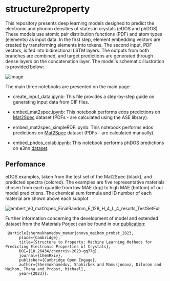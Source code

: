 # structure2property

This repository presents deep learning models designed to predict the electronic and phonon densities of states in crystals (eDOS and phDOS). These models use atomic pair distribution functions (PDF) and atom types (elements) as input data. In the first step, element embedding vectors are created by transforming elements into tokens. The second input, PDF vectors, is fed into bidirectional LSTM layers. The outputs from both branches are combined, and target predictions are generated through dense layers on the concatenation layer. The model's schematic illustration is provided below:

![image](https://github.com/dmamur/struct2prop/assets/129986239/61fdb6df-58f4-4c09-a0ef-829f6e6b10e9)

The main three notebooks are presented on the main page:
- create_input_data.ipynb: This file provides a step-by-step guide on generating input data from CIF files.

- embed_mat2spec.ipynb: This notebook performs edos predictions on [Mat2Spec](https://github.com/gomes-lab/Mat2Spec) dataset (PDFs - are calculated using the ASE library).
  
- embed_mat2spec_simpleRDF.ipynb: This notebook performs edos predictions on [Mat2Spec](https://github.com/gomes-lab/Mat2Spec) dataset (PDFs - are calculated manually).

- embed_phdos_colab.ipynb:  This notebook performs phDOS predictions on e3nn [dataset](https://github.com/zhantaochen/phonondos_e3nn).  

## Perfomance
eDOS examples, taken from the test set of the Mat2Spec (black), and predicted spectra (colored). The examples are five representative materials chosen from each quartile from low MAE (top) to high MAE (bottom) of our model predictions. The chemical sum formula and ID number of each material are shown above each subplot

![embert_V0_mat2spec_FinalRandom_E_128_H_4_L_4_results_TestSetFull](https://github.com/dmamur/struct2prop/assets/129986239/001ccf1d-3081-46be-bad1-a1e5bde4f17e)





Further information concerning the development of model and extended dataset from the Materials Porject can be found in our [publication]([https://arxiv.org/abs/2309.09355](https://chemrxiv.org/engage/chemrxiv/article-details/6564ef0c29a13c4d47208248)):
```
 @article{shermukhamedov_mamurjonova_maihom_probst_2023,
      place={Cambridge},
      title={Structure to Property: Machine Learning Methods for Predicting Electronic Properties of Crystals},
      DOI={10.26434/chemrxiv-2023-gq77g},
      journal={ChemRxiv},
      publisher={Cambridge Open Engage},
      author={Shermukhamedov, Shokirbek and Mamurjonova, Dilorom and Maihom, Thana and Probst, Michael},
      year={2023}}.
```
